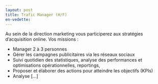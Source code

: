 ```yaml
---
layout: post
title: Trafic Manager (H/F)
en-vedette: 
---
```


Au sein de la direction marketing vous participerez aux stratégies d’acquisition online. Vos missions :
* Manager 2 à 3 personnes
* Gérer les campagnes publicitaires via les réseaux sociaux
* Suivi quotidien des statistiques, analyse des performances et optimisations opérationnelles, reportings,
* Proposer et élaborer des actions pour atteindre les objectifs (KPIs)
* Analyse [&#8230;]</p>
